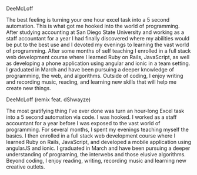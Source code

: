DeeMcLoff

The best feeling is turning your one hour excel task into a 5 second automation. This is what got me hooked into the world of programming. After studying accounting at San Diego State University and working as a staff accountant for a year I had finally discovered where my abilities would be put to the best use and I devoted my evenings to learning the vast world of programming. After some months of self teaching I enrolled in a full stack web development course where I learned Ruby on Rails, JavaScript, as well as developing a phone application using angular and ionic in a team setting. I graduated in March and have been pursuing a deeper knowledge of programming, the web, and algorithms. Outside of coding, I enjoy writing and recording music, reading, and learning new skills that will help me create new things.  




DeeMcLoff (remix feat. dShwayze)

The most gratifying thing I’ve ever done was turn an hour-long Excel task into a 5 second automation via code. I was hooked. I worked as a staff accountant for a year before I was exposed to the vast world of programming. For several months, I spent my evenings teaching myself the basics. I then enrolled in a full stack web development course where I learned Ruby on Rails, JavaScript, and developed a mobile application using angularJS and ionic. I graduated in March and have been pursuing a deeper understanding of programing, the interwebs and those elusive algorithms. Beyond coding, I enjoy reading, writing, recording music and learning new creative outlets. 
